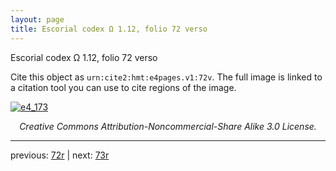 ```yaml
---
layout: page
title: Escorial codex Ω 1.12, folio 72 verso
---
```


Escorial codex Ω 1.12, folio 72 verso

Cite this object as `urn:cite2:hmt:e4pages.v1:72v`.  The full image is linked to a citation tool you can use to cite regions of the image.

[![e4_173](http://www.homermultitext.org/iipsrv?IIIF=/project/homer/pyramidal/deepzoom/hmt/e4img/2017a/e4_173.tif/full/800,/0/default.jpg)](http://www.homermultitext.org/ict2/?urn=urn:cite2:hmt:e4img.2017a:e4_173) 

<p style="text-align: center; font-style: italic;">Creative Commons Attribution-Noncommercial-Share Alike 3.0 License.</p>

---

previous: [72r](../72r/) | next: [73r](../73r/)